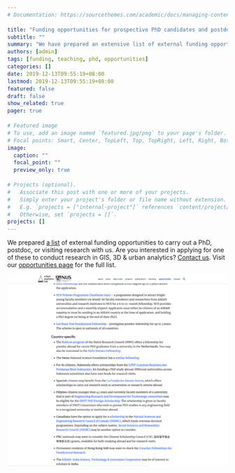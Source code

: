 ```yaml
---
# Documentation: https://sourcethemes.com/academic/docs/managing-content/

title: "Funding opportunities for prospective PhD candidates and postdoctoral researchers"
subtitle: ""
summary: "We have prepared an extensive list of external funding opportunities"
authors: [admin]
tags: [funding, teaching, phd, opportunities]
categories: []
date: 2019-12-13T09:55:19+08:00
lastmod: 2019-12-13T09:55:19+08:00
featured: false
draft: false
show_related: true
pager: true

# Featured image
# To use, add an image named `featured.jpg/png` to your page's folder.
# Focal points: Smart, Center, TopLeft, Top, TopRight, Left, Right, BottomLeft, Bottom, BottomRight.
image:
  caption: ""
  focal_point: ""
  preview_only: true

# Projects (optional).
#   Associate this post with one or more of your projects.
#   Simply enter your project's folder or file name without extension.
#   E.g. `projects = ["internal-project"]` references `content/project/deep-learning/index.md`.
#   Otherwise, set `projects = []`.
projects: []
---
```


We prepared [a list](/openings/) of external funding opportunities to carry out a PhD, postdoc, or visiting research with us.
Are you interested in applying for one of these to conduct research in GIS, 3D & urban analytics?
[Contact us](/#contact).
Visit our [opportunities page](/openings/) for the full list.

![](featured.png)
